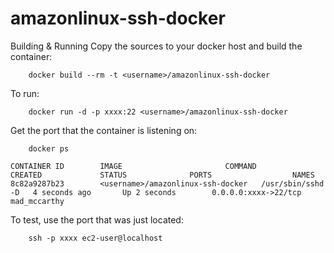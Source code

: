 # amazonlinux-ssh-docker

Building & Running
Copy the sources to your docker host and build the container:

		docker build --rm -t <username>/amazonlinux-ssh-docker

To run:

		docker run -d -p xxxx:22 <username>/amazonlinux-ssh-docker
  
Get the port that the container is listening on:

		docker ps
```
CONTAINER ID        IMAGE                 		COMMAND             CREATED             STATUS              PORTS                  NAMES
8c82a9287b23        <username>/amazonlinux-ssh-docker   /usr/sbin/sshd -D   4 seconds ago       Up 2 seconds        0.0.0.0:xxxx->22/tcp   mad_mccarthy        
```

To test, use the port that was just located:

		ssh -p xxxx ec2-user@localhost
